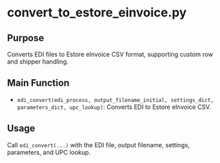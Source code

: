 # convert_to_estore_einvoice.py

## Purpose
Converts EDI files to Estore eInvoice CSV format, supporting custom row and shipper handling.

## Main Function
- `edi_convert(edi_process, output_filename_initial, settings_dict, parameters_dict, upc_lookup)`: Converts EDI to Estore eInvoice CSV.

## Usage
Call `edi_convert(...)` with the EDI file, output filename, settings, parameters, and UPC lookup.
